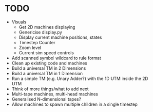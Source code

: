 # TODO
* Visuals
	* Get 2D machines displaying
	* Genericise display.py
	* Display current machine positions, states
	* Timestep Counter
	* Zoom level
	* Current sim speed controls
* Add scanned symbol wildcard to rule format
* Clean up existing code and machines
* Build a universal TM in 2 Dimensions
* Build a universal TM in 1 Dimension
* Run a simple TM (e.g. Unary Adder?) with the 1D UTM inside the 2D UTM
* Think of more things/what to add next
* Multi-tape machines, multi-head machines
* Generalised N-dimensional tapes?
* Allow machines to spawn multiple children in a single timestep